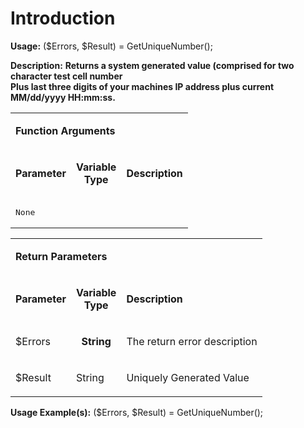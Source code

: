 # Introduction

**Usage:** 
($Errors, $Result) = GetUniqueNumber();

**Description:** **Returns a system generated value (comprised for two character test cell number**  
**Plus last three digits of your machines IP address plus current** **MM/dd/yyyy HH:mm:ss.** 
<table class="confluenceTable"><tbody><tr><td colspan="3" class="confluenceTd"><p><strong>Function Arguments</strong></p></td></tr><tr><td class="confluenceTd"><p><strong>Parameter</strong></p></td><td class="confluenceTd"><p align="center"><strong>Variable</strong><br /> <strong>Type</strong></p></td><td class="confluenceTd"><p><strong>Description</strong></p></td></tr><tr><td class="confluenceTd"><pre>None</pre></td><td class="confluenceTd"> </td><td class="confluenceTd"> </td></tr></tbody></table>


<table class="confluenceTable"><tbody><tr><td colspan="3" class="confluenceTd"><p><strong>Return Parameters</strong></p></td></tr><tr><td class="confluenceTd"><p><strong>Parameter</strong></p></td><td class="confluenceTd"><p align="center"><strong>Variable</strong><br /> <strong>Type</strong></p></td><td class="confluenceTd"><p><strong>Description</strong></p></td></tr><tr><td class="confluenceTd"><p>$Errors</p></td><td class="confluenceTd"><p align="center"><strong>String</strong></p></td><td class="confluenceTd"><p>The return error description</p></td></tr><tr><td class="confluenceTd"><p>$Result</p></td><td class="confluenceTd"><p>String</p></td><td class="confluenceTd"><p>Uniquely Generated Value</p></td></tr></tbody></table>


**Usage Example(s):** 
($Errors, $Result) = GetUniqueNumber();
